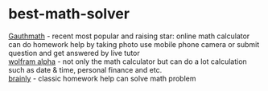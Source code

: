 # best-math-solver
[Gauthmath](https://www.gauthmath.com) - recent most popular and raising star: online math calculator can do homework help by taking photo use mobile phone camera or submit question and get answered by live tutor<br>
[wolfram alpha](https://www.wolframalpha.com/) - not only the math calculator but can do a lot calculation such as date & time, personal finance and etc.<br>
[brainly](https://brainly.in) - classic homework help can solve math problem
